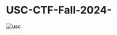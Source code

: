 # USC-CTF-Fall-2024-
![usc](https://github.com/user-attachments/assets/8ad2921f-ead6-48db-9589-227f9f9fcc0a)
